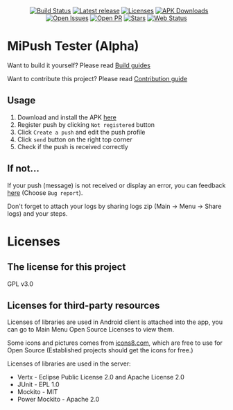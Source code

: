 <p align="center">
<a href="https://hub.docker.com/r/thnuiwelr/mipush/"><img src="https://img.shields.io/docker/build/thnuiwelr/mipush.svg" alt="" /></a>
<a href="https://hub.docker.com/r/thnuiwelr/mipush/"><img src="https://img.shields.io/docker/pulls/thnuiwelr/mipush.svg" alt="" /></a>
<a href="https://hub.docker.com/r/thnuiwelr/mipush/"><img src="https://img.shields.io/microbadger/image-size/thnuiwelr/mipush.svg" alt="" /></a>
<a href="https://travis-ci.org/MiPushFramework/MiPushTester"><img src="https://travis-ci.org/MiPushFramework/MiPushTester.svg?branch=master" alt="Build Status" /></a>
<a href="https://github.com/MiPushFramework/MiPushTester/releases"><img src="https://img.shields.io/github/release-pre/MiPushFramework/MiPushTester.svg" alt="Latest release" /></a>
<a href="https://github.com/MiPushFramework/MiPushTester/blob/master/LICENSE"><img src="https://img.shields.io/github/license/MiPushFramework/MiPushTester.svg" alt="Licenses" /></a>
<a href="https://github.com/MiPushFramework/MiPushTester/releases"><img src="https://img.shields.io/github/downloads/MiPushFramework/MiPushTester/total.svg" alt="APK Downloads" /></a>
<a href="https://github.com/MiPushFramework/MiPushTester/issues"><img src="https://img.shields.io/github/issues/MiPushFramework/MiPushTester.svg" alt="Open Issues" /></a>
<a href="https://github.com/MiPushFramework/MiPushTester/pulls"><img src="https://img.shields.io/github/issues-pr/MiPushFramework/MiPushTester.svg" alt="Open PR" /></a>
<a href="https://github.com/MiPushFramework/MiPushTester/stargazers"><img src="https://img.shields.io/github/stars/MiPushFramework/MiPushTester.svg?label=Stars&amp;style=social" alt="Stars" /></a>
<a href="https://status.yuuta.moe/781665748"><img src="https://img.shields.io/uptimerobot/ratio/7/m781665748-4f4339573e81d66d561994f8.svg" alt="Web Status" /></a></p>
</p>

# MiPush Tester (Alpha)

Want to build it yourself? Please read [Build guides](BUILD.md)

Want to contribute this project? Please read [Contribution guide](CONTRIBUTION.md)

## Usage
1. Download and install the APK [here](https://github.com/MiPushFramework/MiPushTester/releases)
2. Register push by clicking `Not registered` button
3. Click `Create a push` and edit the push profile
4. Click `send` button on the right top corner
5. Check if the push is received correctly

## If not...
If your push (message) is not received or display an error, you can feedback [here](https://github.com/MiPushFramework/MiPushTester/issues/new/choose) (Choose `Bug report`).

Don't forget to attach your logs by sharing logs zip (Main → Menu → Share logs) and your steps.

# Licenses
## The license for this project
GPL v3.0
## Licenses for third-party resources
Licenses of libraries are used in Android client is attached into the app, you can go to Main Menu Open Source Licenses to view them.

Some icons and pictures comes from [icons8.com](https://icons8.com/license), which are free to use for Open Source (Established projects should get the icons for free.)

Licenses of libraries are used in the server:

* Vertx - Eclipse Public License 2.0 and Apache License 2.0
* JUnit - EPL 1.0
* Mockito - MIT
* Power Mockito - Apache 2.0
